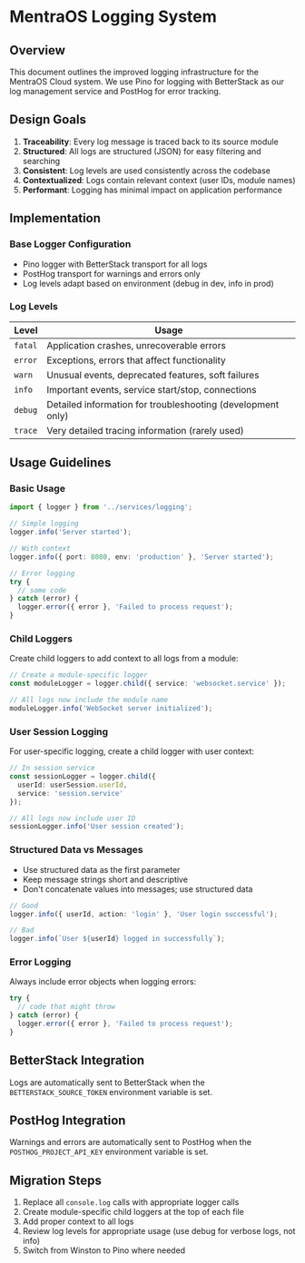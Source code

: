 # MentraOS Logging System

## Overview

This document outlines the improved logging infrastructure for the MentraOS Cloud system. We use Pino for logging with BetterStack as our log management service and PostHog for error tracking.

## Design Goals

1. **Traceability**: Every log message is traced back to its source module
2. **Structured**: All logs are structured (JSON) for easy filtering and searching
3. **Consistent**: Log levels are used consistently across the codebase
4. **Contextualized**: Logs contain relevant context (user IDs, module names)
5. **Performant**: Logging has minimal impact on application performance

## Implementation

### Base Logger Configuration

- Pino logger with BetterStack transport for all logs
- PostHog transport for warnings and errors only
- Log levels adapt based on environment (debug in dev, info in prod)

### Log Levels

| Level | Usage |
|-------|-------|
| `fatal` | Application crashes, unrecoverable errors |
| `error` | Exceptions, errors that affect functionality |
| `warn` | Unusual events, deprecated features, soft failures |
| `info` | Important events, service start/stop, connections |
| `debug` | Detailed information for troubleshooting (development only) |
| `trace` | Very detailed tracing information (rarely used) |

## Usage Guidelines

### Basic Usage

```typescript
import { logger } from '../services/logging';

// Simple logging
logger.info('Server started');

// With context
logger.info({ port: 8080, env: 'production' }, 'Server started');

// Error logging
try {
  // some code
} catch (error) {
  logger.error({ error }, 'Failed to process request');
}
```

### Child Loggers

Create child loggers to add context to all logs from a module:

```typescript
// Create a module-specific logger
const moduleLogger = logger.child({ service: 'websocket.service' });

// All logs now include the module name
moduleLogger.info('WebSocket server initialized');
```

### User Session Logging

For user-specific logging, create a child logger with user context:

```typescript
// In session service
const sessionLogger = logger.child({
  userId: userSession.userId,
  service: 'session.service'
});

// All logs now include user ID
sessionLogger.info('User session created');
```

### Structured Data vs Messages

- Use structured data as the first parameter
- Keep message strings short and descriptive
- Don't concatenate values into messages; use structured data

```typescript
// Good
logger.info({ userId, action: 'login' }, 'User login successful');

// Bad
logger.info(`User ${userId} logged in successfully`);
```

### Error Logging

Always include error objects when logging errors:

```typescript
try {
  // code that might throw
} catch (error) {
  logger.error({ error }, 'Failed to process request');
}
```

## BetterStack Integration

Logs are automatically sent to BetterStack when the `BETTERSTACK_SOURCE_TOKEN` environment variable is set.

## PostHog Integration

Warnings and errors are automatically sent to PostHog when the `POSTHOG_PROJECT_API_KEY` environment variable is set.

## Migration Steps

1. Replace all `console.log` calls with appropriate logger calls
2. Create module-specific child loggers at the top of each file
3. Add proper context to all logs
4. Review log levels for appropriate usage (use debug for verbose logs, not info)
5. Switch from Winston to Pino where needed